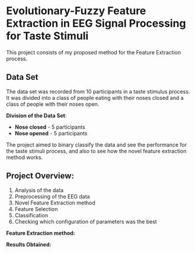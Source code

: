 # Evolutionary-Fuzzy Feature Extraction in EEG Signal Processing for Taste Stimuli

This project consists of my proposed method for the Feature Extraction process. 

##  Data Set

The data set was recorded from 10 participants in a taste stimulus process. It was divided into a class of people eating with their noses closed and a class of people with their noses open.

**Division of the Data Set**:
- **Nose closed** - 5 participants
- **Nose opened** - 5 participants

The project aimed to binary classify the data and see the performance for the taste stimuli process, and also to see how the novel feature extraction method works.

##  Project Overview:
1. Analysis of the data
2. Preprocessing of the EEG data
3. Novel Feature Extraction method
4. Feature Selection
5. Classification
6. Checking which configuration of parameters was the best

**Feature Extraction method:**

**Results Obtained:**



